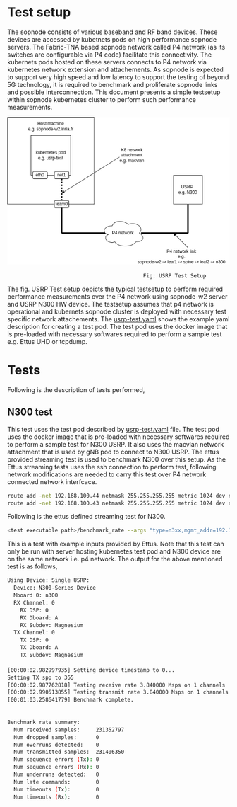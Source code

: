 # Test setup
The sopnode consists of various baseband and RF band devices. These devices are accessed by kubetnets pods on high performance sopnode servers. The Fabric-TNA based sopnode network called P4 network (as its switches are configurable via P4 code) facilitate this connectivity. The kubernets pods hosted on these servers connects to P4 network via kubernetes network extension and attachements. As sopnode is expected to support very high speed and low latency to support the testing of beyond 5G technology, it is required to benchmark and proliferate sopnode links and possible interconnection. This document presents a simple testsetup within sopnode kubernetes cluster to perform such performance measurements. 

![USRP Test setup](https://github.com/sopnode/tools/blob/main/usrp-test/usrp-testsetup.png)
                                   
                                               Fig: USRP Test Setup

The fig. USRP Test setup depicts the typical testsetup to perform required performance measurements over the P4 network using sopnode-w2 server and USRP N300 HW device. The testsetup assumes that p4 network is operational and kubernets sopnode cluster is deployed with necessary test specific network attachements. The [usrp-test.yaml](https://github.com/sopnode/tools/blob/main/usrp-test/usrp-test.yaml) shows the example yaml description for creating a test pod. The test pod uses the docker image that is pre-loaded with necessary softwares required to perform a sample test e.g. Ettus UHD or tcpdump. 

# Tests
Following is the description of tests performed,


## N300 test
This test uses the test pod described by [usrp-test.yaml](https://github.com/sopnode/tools/blob/main/usrp-test/usrp-test.yaml) file. The test pod uses the docker image that is pre-loaded with necessary softwares required to perform a sample test for N300 USRP. It also uses the macvlan network attachment that is used by gNB pod to connect to N300 USRP. The ettus provided streaming test is used to benchmark N300 over this setup. As the Ettus streaming tests uses the ssh connection to perform test, following network modifications are needed to carry this test over P4 network connected network interfcace. 

```bash
route add -net 192.168.100.44 netmask 255.255.255.255 metric 1024 dev net1
route add -net 192.168.100.43 netmask 255.255.255.255 metric 1024 dev net1
```
Following is the ettus defined streaming test for N300.
```bash
<test executable path>/benchmark_rate --args "type=n3xx,mgmt_addr=192.168.100.43,addr=192.168.100.44,master_clock_rate=125e6" --duration 60 --channels "0" --rx_rate 3.84e6  --rx_subdev "A:0" --tx_rate 3.84e6  --tx_subdev "A:0
```
This is a test with example inputs provided by Ettus. Note that this test can only be run with server hosting kubernetes test pod and N300 device are on the same network i.e. p4 network. The output for the above mentioned test is as follows,

```bash
Using Device: Single USRP:
  Device: N300-Series Device
  Mboard 0: n300
  RX Channel: 0
    RX DSP: 0
    RX Dboard: A
    RX Subdev: Magnesium
  TX Channel: 0
    TX DSP: 0
    TX Dboard: A
    TX Subdev: Magnesium

[00:00:02.982997935] Setting device timestamp to 0...
Setting TX spp to 365
[00:00:02.987762818] Testing receive rate 3.840000 Msps on 1 channels
[00:00:02.990513855] Testing transmit rate 3.840000 Msps on 1 channels
[00:01:03.258641779] Benchmark complete.


Benchmark rate summary:
  Num received samples:     231352797
  Num dropped samples:      0
  Num overruns detected:    0
  Num transmitted samples:  231406350
  Num sequence errors (Tx): 0
  Num sequence errors (Rx): 0
  Num underruns detected:   0
  Num late commands:        0
  Num timeouts (Tx):        0
  Num timeouts (Rx):        0
```

